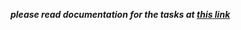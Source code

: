 **_please read documentation for the tasks at [this link](https://testautomatiotask.document360.io/docs)_**
